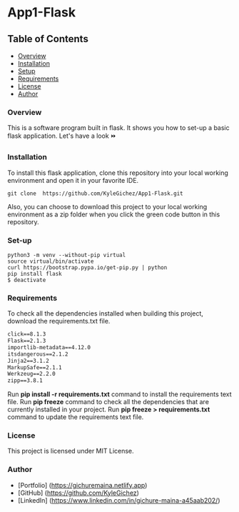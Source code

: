 # App1-Flask

## Table of Contents
- [Overview](#overview)
- [Installation](#installation)
- [Setup](#setup)
- [Requirements](#requirements)
- [License](#License)
- [Author](#author)

### Overview
This is a software program built in flask. It shows you how to set-up a basic flask application. Let's have a look ⏩

### Installation
To install this flask application, clone this repository into your local working environment and open it in your favorite IDE.
````clone repository
git clone  https://github.com/KyleGichez/App1-Flask.git
````
Also, you can choose to download this project to your local working environment as a zip folder when you click the green code button in this repository.

### Set-up
````Set-up 
python3 -m venv --without-pip virtual
source virtual/bin/activate
curl https://bootstrap.pypa.io/get-pip.py | python
pip install flask
$ deactivate
````

### Requirements
To check all the dependencies installed when building this project, download the requirements.txt file.
````requirements.txt file
click==8.1.3
Flask==2.1.3
importlib-metadata==4.12.0
itsdangerous==2.1.2
Jinja2==3.1.2
MarkupSafe==2.1.1
Werkzeug==2.2.0
zipp==3.8.1
````
Run **pip install -r requirements.txt** command to install the requirements text file.
Run **pip freeze** command to check all the dependencies that are currently installed in your project.
Run **pip freeze > requirements.txt** command to update the requirements text file.

### License
This project is licensed under MIT License.

### Author
- [Portfolio] (https://gichuremaina.netlify.app)
- [GitHub] (https://github.com/KyleGichez)
- [LinkedIn] (https://www.linkedin.com/in/gichure-maina-a45aab202/)